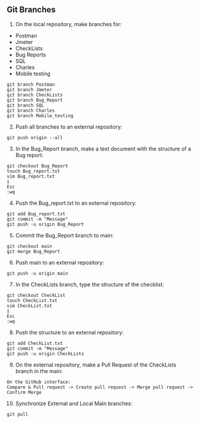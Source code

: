 ## Git Branches

1. On the local repository, make branches for:
- Postman
- Jmeter
- CheckLists
- Bug Reports
- SQL
- Charles
- Mobile testing
```
git branch Postman
git branch Jmeter
git branch CheckLists
git branch Bug_Report
git branch SQL
git branch Charles
git branch Mobile_testing
```
2. Push all branches to an external repository:
```
git push origin --all
```
3. In the Bug_Report branch, make a text document with the structure of a Bug report:
``` 
git checkout Bug_Report
touch Bug_report.txt
vim Bug_report.txt
i
Esc
:wq
```
4. Push the Bug_report.txt to an external repository:
```
git add Bug_report.txt
git commit -m "Message"
git push -u origin Bug_Report
```
5. Commit the Bug_Report branch to main:
```
git checkout main
git merge Bug_Report
```
6. Push main to an external repository:
```
git push -u origin main
```
7. In the CheckLists branch, type the structure of the checklist:
```
git checkout CheckList
touch CheckList.txt
vim CheckList.txt
i
Esc
:wq
```
8. Push the structure to an external repository:
```
git add CheckList.txt
git commit -m "Message"
git push -u origin CheckLists
```
9. On the external repository, make a Pull Request of the CheckLists branch in the main:
```
On the GitHub interface:
Compare & Pull request -> Create pull request -> Merge pull request -> Confirm Merge
```
10. Synchronize External and Local Main branches:
```
git pull
```
